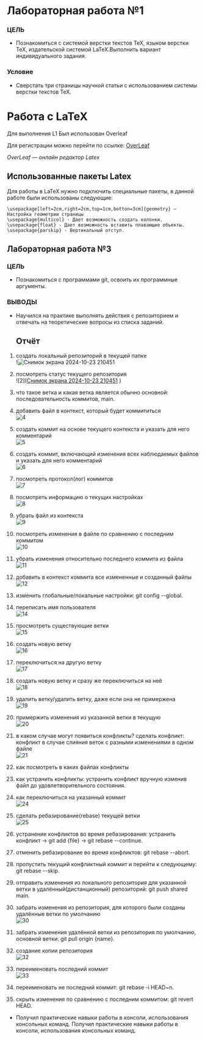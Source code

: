 # Лабораторная работа №1
### ЦЕЛЬ
- Познакомиться с системой верстки текстов TeX, языком верстки TeX, издательской системой LaTeX.Выполнить вариант индивидуального задания.
### Условие
- Сверстать три страницы научной статьи с использованием системы верстки текстов TeX.
# Работа с LaTeX 

Для выполнения L1
Был использован Overleaf

Для регистрации можно перейти по ссылке:
[OverLeaf](https://www.overleaf.com)

*OverLeaf — онлайн редактор Latex* 
## Использованные пакеты Latex

Для работы в LaTeX нужно подключить специальные пакеты, в данной работе были использованы следующие:

```\usepackage{multicol} — Даёт возможность разделить страницу на 2 и более коллонны
\usepackage[left=2cm,right=2cm,top=1cm,botton=3cm]{geometry} — Настройка геометрии страницы
\usepackage{multicol} - Дает возможность создать колонки.
\usepackage{float} - Дает возможность вставить плавающие объекты.
\usepackage{parskip} - Вертикальный отступ.
```
## Лабораторная работа №3
### ЦЕЛЬ
- Познакомиться с программами git, освоить их программные аргументы.
### ВЫВОДЫ
- Научился на практике выполнять действия с репозиторием и отвечать на теоретические вопросы из списка заданий.
  ## Отчёт
1. создать локальный репозиторий в текущей папке <br>!![Снимок экрана 2024-10-23 210451](https://github.com/user-attachments/assets/9f225bdf-da8c-40d1-8bf0-93136b277f25)

2. посмотреть статус текущего репозитория <br>![2]([Снимок экрана 2024-10-23 210451](https://github.com/user-attachments/assets/1fb541c2-a1ea-4812-a4d2-bd2ac64c9534)
)
3. что такое ветка и какая ветка является обычно основной: последовательность коммитов, main.
4. добавить файл в контекст, который будет коммититься <br>![4](images/4.png)
5. cоздать коммит на основе текущего контекста и указать для него комментарий <br>![5](images/5.png)
6. создать коммит, включающий изменения всех наблюдаемых файлов и указать для него комментарий <br>![6](images/6.png)
7. посмотреть протокол(лог) коммитов <br>![7](images/7.png)
8. посмотреть информацию о текущих настройках <br>![8](images/8.png)
9. убрать файл из контекста <br>![9](images/9.png)
10. посмотреть изменения в файле по сравнению с последним коммитом <br>![10](images/10.png)
11. убрать изменения относительно последнего коммита из файла <br>![11](images/11.png)
12. добавить в контекст коммита все измененные и созданный файлы <br>![12](images/12.png)
13. изменить глобальные/локальные настройки: git config --global.
14. переписать имя пользователя <br>![14](images/14.png)
15. просмотреть существующие ветки <br>![15](images/15.png)
16. создать новую ветку <br>![16](images/16.png)
17. переключиться на другую ветку <br>![17](images/17.png)
18. создать новую ветку и сразу же переключиться на неё <br>![18](images/18.png)
19. удалить ветку/удалить ветку, даже если она не примержена <br>![19](images/19.png)
20. примержить изменения из указанной ветки в текущую <br>![20](images/20.png)
21. в каком случае могут появиться конфликты? сделать конфликт: конфликт в случае слияния веток с разными изменениями в одном файле <br>![21](images/21.png)
22. как посмотреть в каких файлах конфликты
23. как устранить конфликты: устранить конфликт вручную изменив файл до удовлетворительного состояния.
24. как переключиться на указанный коммит <br>![24](images/24.png)
25. сделать ребазирование(rebase) текущей ветки <br>![25](images/25.png)
26. устранение конфликтов во время ребазирования: устранить конфликт → git add {file} → git rebase --continue.
27. отменить ребазирование во время конфликтов: git rebase --abort.
28. пропустить текущий конфликтный коммит и перейти к следующему: git rebase --skip.
29. отправить изменения из локального репозитория для указанной ветки в удалённый(дистанционный) репозиторий: git push shared main.
30. забрать изменения из репозитория, для которого были созданы удалённые ветки по умолчанию <br>![30](images/30.png)
31. забрать изменения удалённой ветки из репозитория по умолчанию, основной ветки: git pull origin {name}.
32. создание копии репозитория <br>![32](images/32.png)
33. переименовать последний коммит <br>![33](images/33.png)
34. переименовать не последний коммит: git rebase -i HEAD~n.
35. скрыть изменения по сравнению с последним коммитом: git revert HEAD.
- Получил практические навыки работы в консоли, использования консольных команд.
Получил практические навыки работы в консоли, использования консольных команд.
